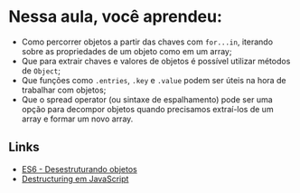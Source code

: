 # Nessa aula, você aprendeu: 

- Como percorrer objetos a partir das chaves com `for...in`, iterando sobre as propriedades de um objeto como em um array;
- Que para extrair chaves e valores de objetos é possível utilizar métodos de `Object`;
- Que funções como `.entries`, `.key` e `.value` podem ser úteis na hora de trabalhar com objetos;
- Que o spread operator (ou sintaxe de espalhamento) pode ser uma opção para decompor objetos quando precisamos extraí-los de um array e formar um novo array.

## Links
- [ES6 - Desestruturando objetos](https://www.alura.com.br/artigos/es6-desestruturando-objetos)
- [Destructuring em JavaScript](https://www.youtube.com/watch?v=f8a-qwKC5yk)